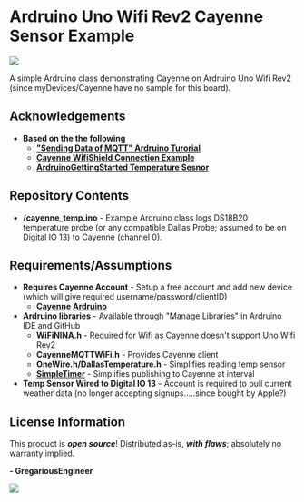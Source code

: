 Ardruino Uno Wifi Rev2 Cayenne Sensor Example
========================================
<img src="https://github.com/GregariousEngineering/UnoWifiRev2CayenneSensor/blob/master/images/UnoWifiRev2.png">

A simple Ardruino class demonstrating Cayenne on Ardruino Uno Wifi Rev2 (since myDevices/Cayenne have no sample for this board). 

Acknowledgements
----------------
* **Based on the the following**
   * **["Sending Data of MQTT" Ardruino Turorial](https://docs.arduino.cc/tutorials/uno-wifi-rev2/uno-wifi-r2-mqtt-device-to-device)**
   * **[Cayenne WifiShield Connection Example](https://github.com/myDevicesIoT/Cayenne-MQTT-Arduino/blob/master/examples/Connections/WiFiShield/WiFiShield.ino)**
   * **[ArdruinoGettingStarted Temperature Sesnor](https://arduinogetstarted.com/tutorials/arduino-temperature-sensor)**

Repository Contents
-------------------
* **/cayenne_temp.ino** - Example Ardruino class logs DS18B20 temperature probe (or any compatible Dallas Probe; assumed to be on Digital IO 13) to Cayenne (channel 0).

Requirements/Assumptions
--------------
* **Requires Cayenne Account** - Setup a free account and add new device (which will give required username/password/clientID)
   * **[Cayenne Ardruino](https://developers.mydevices.com/cayenne/landing/jumpstart-arduino-projects-cayenne/)**
* **Ardruino libraries** - Available through "Manage Libraries" in Ardruino IDE and GitHub
   * **WiFiNINA.h** - Required for Wifi as Cayenne doesn't support Uno Wifi Rev2
   * **CayenneMQTTWiFi.h** - Provides Cayenne client
   * **OneWire.h/DallasTemperature.h** - Simplifies reading temp sensor
   * **[SimpleTimer](https://playground.arduino.cc/Code/SimpleTimer/)** - Simplifies publishing to Cayenne at interval
* **Temp Sensor Wired to Digital IO 13** - Account is required to pull current weather data (no longer accepting signups.....since bought by Apple?)

License Information
-------------------

This product is _**open source**_! Distributed as-is, _**with flaws**_; absolutely no warranty implied.

**- GregariousEngineer**

<img src="https://github.com/GregariousEngineering/UnoWifiRev2CayenneSensor/blob/master/images/AeroTempMon.jpeg">
